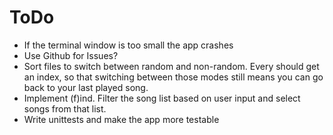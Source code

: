 ToDo
=====

* If the terminal window is too small the app crashes
* Use Github for Issues?
* Sort files to switch between random and non-random. Every should get an index,
  so that switching between those modes still means you can go back to your last played song.
* Implement (f)ind. Filter the song list based on user input and select songs 
  from that list.
* Write unittests and make the app more testable